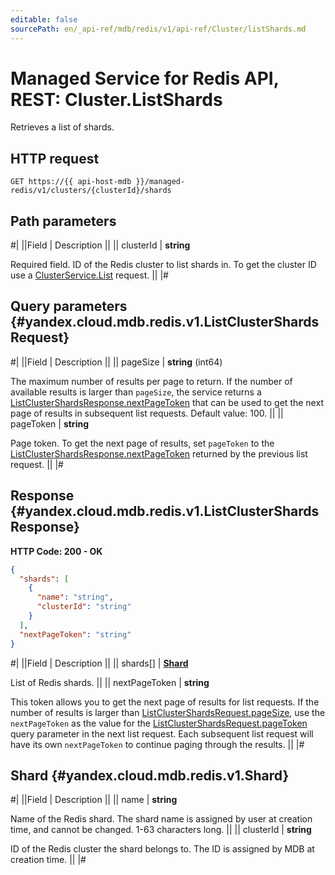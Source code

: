 ```yaml
---
editable: false
sourcePath: en/_api-ref/mdb/redis/v1/api-ref/Cluster/listShards.md
---
```


# Managed Service for Redis API, REST: Cluster.ListShards

Retrieves a list of shards.

## HTTP request

```
GET https://{{ api-host-mdb }}/managed-redis/v1/clusters/{clusterId}/shards
```

## Path parameters

#|
||Field | Description ||
|| clusterId | **string**

Required field. ID of the Redis cluster to list shards in.
To get the cluster ID use a [ClusterService.List](/docs/managed-redis/api-ref/Cluster/list#List) request. ||
|#

## Query parameters {#yandex.cloud.mdb.redis.v1.ListClusterShardsRequest}

#|
||Field | Description ||
|| pageSize | **string** (int64)

The maximum number of results per page to return. If the number of available
results is larger than `pageSize`,
the service returns a [ListClusterShardsResponse.nextPageToken](#yandex.cloud.mdb.redis.v1.ListClusterShardsResponse)
that can be used to get the next page of results in subsequent list requests.
Default value: 100. ||
|| pageToken | **string**

Page token. To get the next page of results, set `pageToken` to the
[ListClusterShardsResponse.nextPageToken](#yandex.cloud.mdb.redis.v1.ListClusterShardsResponse) returned by the previous list request. ||
|#

## Response {#yandex.cloud.mdb.redis.v1.ListClusterShardsResponse}

**HTTP Code: 200 - OK**

```json
{
  "shards": [
    {
      "name": "string",
      "clusterId": "string"
    }
  ],
  "nextPageToken": "string"
}
```

#|
||Field | Description ||
|| shards[] | **[Shard](#yandex.cloud.mdb.redis.v1.Shard)**

List of Redis shards. ||
|| nextPageToken | **string**

This token allows you to get the next page of results for list requests. If the number of results
is larger than [ListClusterShardsRequest.pageSize](#yandex.cloud.mdb.redis.v1.ListClusterShardsRequest), use
the `nextPageToken` as the value
for the [ListClusterShardsRequest.pageToken](#yandex.cloud.mdb.redis.v1.ListClusterShardsRequest) query parameter
in the next list request. Each subsequent list request will have its own
`nextPageToken` to continue paging through the results. ||
|#

## Shard {#yandex.cloud.mdb.redis.v1.Shard}

#|
||Field | Description ||
|| name | **string**

Name of the Redis shard. The shard name is assigned by user at creation time, and cannot be changed.
1-63 characters long. ||
|| clusterId | **string**

ID of the Redis cluster the shard belongs to. The ID is assigned by MDB at creation time. ||
|#